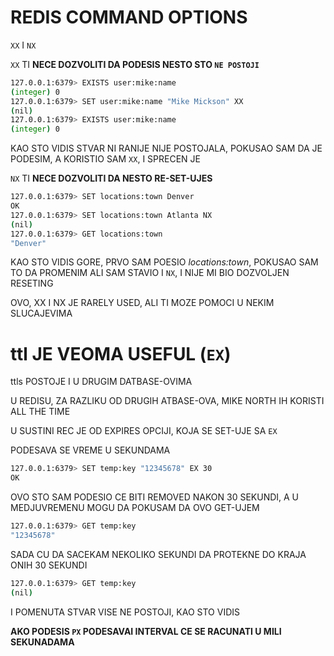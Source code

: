 # REDIS COMMAND OPTIONS

`XX` I `NX`

`XX` TI **NECE DOZVOLITI DA PODESIS NESTO STO `NE POSTOJI`**

```zsh
127.0.0.1:6379> EXISTS user:mike:name
(integer) 0
127.0.0.1:6379> SET user:mike:name "Mike Mickson" XX
(nil)
127.0.0.1:6379> EXISTS user:mike:name
(integer) 0
```

KAO STO VIDIS STVAR NI RANIJE NIJE POSTOJALA, POKUSAO SAM DA JE PODESIM, A KORISTIO SAM `XX`, I SPRECEN JE

`NX` TI **NECE DOZVOLITI DA NESTO RE-SET-UJES**

```zsh
127.0.0.1:6379> SET locations:town Denver
OK
127.0.0.1:6379> SET locations:town Atlanta NX
(nil)
127.0.0.1:6379> GET locations:town
"Denver"
```

KAO STO VIDIS GORE, PRVO SAM POESIO *locations:town*, POKUSAO SAM TO DA PROMENIM ALI SAM STAVIO I `NX`, I NIJE MI BIO DOZVOLJEN RESETING

OVO, XX I NX JE RARELY USED, ALI TI MOZE POMOCI U NEKIM SLUCAJEVIMA

# ttl JE VEOMA USEFUL (`EX`)

ttls POSTOJE I U DRUGIM DATBASE-OVIMA

U REDISU, ZA RAZLIKU OD DRUGIH ATBASE-OVA, MIKE NORTH IH KORISTI ALL THE TIME

U SUSTINI REC JE OD EXPIRES OPCIJI, KOJA SE SET-UJE SA `EX`

PODESAVA SE VREME U SEKUNDAMA

```zsh
127.0.0.1:6379> SET temp:key "12345678" EX 30
OK
```

OVO STO SAM PODESIO CE BITI REMOVED NAKON 30 SEKUNDI, A U MEDJUVREMENU MOGU DA POKUSAM DA OVO GET-UJEM

```zsh
127.0.0.1:6379> GET temp:key
"12345678"
```

SADA CU DA SACEKAM NEKOLIKO SEKUNDI DA PROTEKNE DO KRAJA ONIH 30 SEKUNDI

```zsh
127.0.0.1:6379> GET temp:key
(nil)
```
I POMENUTA STVAR VISE NE POSTOJI, KAO STO VIDIS

**AKO PODESIS `PX` PODESAVAI INTERVAL CE SE RACUNATI U MILI SEKUNADAMA**

